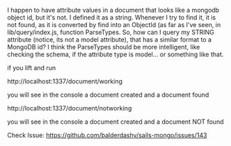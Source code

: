 I happen to have attribute values in a document that looks like a mongodb object id, but it's not. I defined it as a string.
Whenever I try to find it, it is not found, as it is converted by find into an ObjectId (as far as I've seen, in lib/query/index.js, function ParseTypes.
So, how can I query my STRING attribute (notice, its not a model attribute), that has a similar format to a MongoDB id?
I think the ParseTypes should be more intelligent, like checking the schema, if the attribute type is model... or something like that.

if you lift and run 

http://localhost:1337/document/working

you will see in the console a document created and a document found

http://localhost:1337/document/notworking

you will see in the console a document created and a document NOT found

Check Issue: https://github.com/balderdashy/sails-mongo/issues/143
